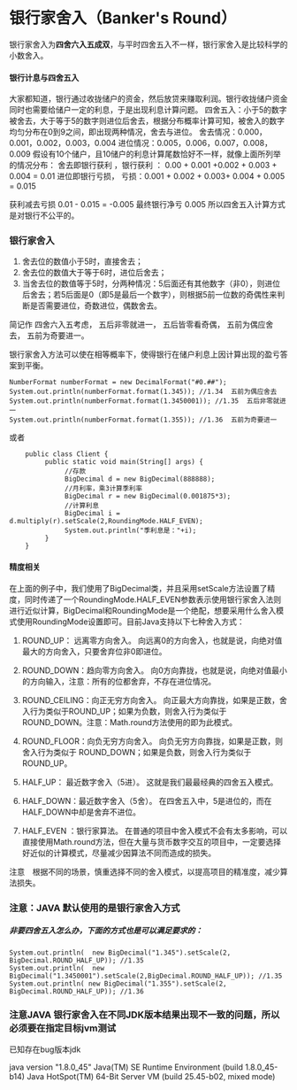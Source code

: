 # 银行家舍入（Banker's Round）
银行家舍入为**四舍六入五成双**，与平时四舍五入不一样，银行家舍入是比较科学的小数舍入。

#### 银行计息与四舍五入
大家都知道，银行通过收拢储户的资金，然后放贷来赚取利润。银行收拢储户资金同时也需要给储户一定的利息，于是出现利息计算问题。
四舍五入：小于5的数字被舍去，大于等于5的数字则进位后舍去，根据分布概率计算可知，被舍入的数字均匀分布在0到9之间，即出现两种情况，舍去与进位。
舍去情况：0.000，0.001，0.002，0.003，0.004
进位情况：0.005，0.006，0.007，0.008，0.009
假设有10个储户，且10储户的利息计算尾数恰好不一样，就像上面所列举的情况分布：
舍去即银行获利 ，银行获利 ： 0.00 + 0.001 +0.002 + 0.003 + 0.004 =  0.01
进位即银行亏损， 亏损：0.001 + 0.002 + 0.003+ 0.004 + 0.005 = 0.015

获利减去亏损 0.01 - 0.015 = -0.005
最终银行净亏 0.005
所以四舍五入计算方式是对银行不公平的。

### 银行家舍入
 
1. 舍去位的数值小于5时，直接舍去；
2. 舍去位的数值大于等于6时，进位后舍去；
3. 当舍去位的数值等于5时，分两种情况：5后面还有其他数字（非0），则进位后舍去；若5后面是0（即5是最后一个数字），则根据5前一位数的奇偶性来判断是否需要进位，奇数进位，偶数舍去。

简记作
  四舍六入五考虑，
  五后非零就进一，
  五后皆零看奇偶，
  五前为偶应舍去，
  五前为奇要进一。
 
 银行家舍入方法可以使在相等概率下，使得银行在储户利息上因计算出现的盈亏答案到平衡。

    NumberFormat numberFormat = new DecimalFormat("#0.##");
    System.out.println(numberFormat.format(1.345)); //1.34  五前为偶应舍去
    System.out.println(numberFormat.format(1.3450001)); //1.35  五后非零就进一
    System.out.println(numberFormat.format(1.355)); //1.36  五前为奇要进一


或者

		public class Client {  
		     public static void main(String[] args) {  
		          //存款  
		          BigDecimal d = new BigDecimal(888888);  
		          //月利率，乘3计算季利率  
		          BigDecimal r = new BigDecimal(0.001875*3);  
		          //计算利息  
		          BigDecimal i = d.multiply(r).setScale(2,RoundingMode.HALF_EVEN);  
		          System.out.println("季利息是："+i);  
		     }  
		}
#### 精度相关
在上面的例子中，我们使用了BigDecimal类，并且采用setScale方法设置了精度，同时传递了一个RoundingMode.HALF_EVEN参数表示使用银行家舍入法则进行近似计算，BigDecimal和RoundingMode是一个绝配，想要采用什么舍入模式使用RoundingMode设置即可。目前Java支持以下七种舍入方式：
 
1. ROUND_UP： 远离零方向舍入。
向远离0的方向舍入，也就是说，向绝对值最大的方向舍入，只要舍弃位非0即进位。
 
2. ROUND_DOWN：趋向零方向舍入。
向0方向靠拢，也就是说，向绝对值最小的方向输入，注意：所有的位都舍弃，不存在进位情况。
 
3. ROUND_CEILING：向正无穷方向舍入。
向正最大方向靠拢，如果是正数，舍入行为类似于ROUND_UP；如果为负数，则舍入行为类似于ROUND_DOWN。注意：Math.round方法使用的即为此模式。
 
4. ROUND_FLOOR：向负无穷方向舍入。
 向负无穷方向靠拢，如果是正数，则舍入行为类似于 ROUND_DOWN；如果是负数，则舍入行为类似于 ROUND_UP。
 
5. HALF_UP： 最近数字舍入（5进）。
 这就是我们最最经典的四舍五入模式。
 
6. HALF_DOWN：最近数字舍入（5舍）。
 在四舍五入中，5是进位的，而在HALF_DOWN中却是舍弃不进位。
 
7. HALF_EVEN ：银行家算法。
 在普通的项目中舍入模式不会有太多影响，可以直接使用Math.round方法，但在大量与货币数字交互的项目中，一定要选择好近似的计算模式，尽量减少因算法不同而造成的损失。
 
注意　根据不同的场景，慎重选择不同的舍入模式，以提高项目的精准度，减少算法损失。

     
### 注意：JAVA 默认使用的是银行家舍入方式
##### 非要四舍五入怎么办，下面的方式也是可以满足要求的：
    System.out.println(  new BigDecimal("1.345").setScale(2, BigDecimal.ROUND_HALF_UP)); //1.35
    System.out.println(  new BigDecimal("1.3450001").setScale(2,BigDecimal.ROUND_HALF_UP)); //1.35
    System.out.println( new BigDecimal("1.355").setScale(2, BigDecimal.ROUND_HALF_UP)); //1.36

### 注意JAVA 银行家舍入在不同JDK版本结果出现不一致的问题，所以必须要在指定目标jvm测试
已知存在bug版本jdk

java version "1.8.0_45"
Java(TM) SE Runtime Environment (build 1.8.0_45-b14)
Java HotSpot(TM) 64-Bit Server VM (build 25.45-b02, mixed mode)
